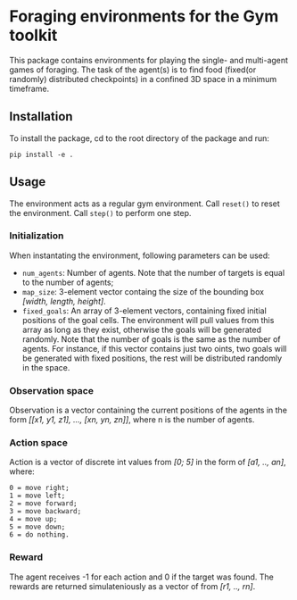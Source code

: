 # Foraging environments for the Gym toolkit

This package contains environments for playing the single- and multi-agent
games of foraging. The task of the agent(s) is to find food (fixed(or randomly) distributed checkpoints) in a confined 3D space in a minimum timeframe.

## Installation

To install the package, cd to the root directory of the package and run:

```
pip install -e .
```

## Usage

The environment acts as a regular gym environment. Call `reset()` to reset the environment. Call `step()` to perform one step.

### Initialization

When instantating the environment, following parameters can be used:

* `num_agents`: Number of agents. Note that the number of targets is equal to the number of agents;
* `map_size`: 3-element vector containg the size of the bounding box _[width, length, height]_.
* `fixed_goals`: An array of 3-element vectors, containing fixed initial positions of the goal cells. The environment will pull values from this array as long as they exist, otherwise the goals will be generated randomly. Note that the number of goals is the same as the number of agents. For instance, if this vector contains just two oints, two goals will be generated with fixed positions, the rest will be distributed randomly in the space.

### Observation space

Observation is a vector containing the current positions of the agents in the form _[[x1, y1, z1], ..., [xn, yn, zn]]_, where n is the number of agents.

### Action space

Action is a vector of discrete int values from _[0; 5]_ in the form of _[a1, .., an]_, where:

```
0 = move right;
1 = move left;
2 = move forward;
3 = move backward;
4 = move up;
5 = move down;
6 = do nothing.
```

### Reward

The agent receives -1 for each action and 0 if the target was found. The rewards are returned simulateniously as a vector of from _[r1, .., rn]_.
